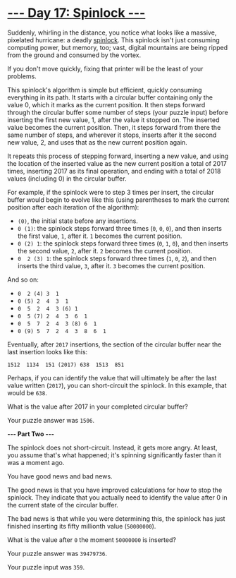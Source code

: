 # [--- Day 17: Spinlock ---](http://adventofcode.com/2017/day/17)

Suddenly, whirling in the distance, you notice what looks like a massive, pixelated hurricane: a deadly [spinlock](https://en.wikipedia.org/wiki/Spinlock). This spinlock isn't just consuming computing power, but memory, too; vast, digital mountains are being ripped from the ground and consumed by the vortex.

If you don't move quickly, fixing that printer will be the least of your problems.

This spinlock's algorithm is simple but efficient, quickly consuming everything in its path. It starts with a circular buffer containing only the value 0, which it marks as the current position. It then steps forward through the circular buffer some number of steps (your puzzle input) before inserting the first new value, 1, after the value it stopped on. The inserted value becomes the current position. Then, it steps forward from there the same number of steps, and wherever it stops, inserts after it the second new value, 2, and uses that as the new current position again.

It repeats this process of stepping forward, inserting a new value, and using the location of the inserted value as the new current position a total of 2017 times, inserting 2017 as its final operation, and ending with a total of 2018 values (including 0) in the circular buffer.

For example, if the spinlock were to step 3 times per insert, the circular buffer would begin to evolve like this (using parentheses to mark the current position after each iteration of the algorithm):

- ``(0)``, the initial state before any insertions.
- ``0 (1)``: the spinlock steps forward three times (``0``, ``0``, ``0``), and then inserts the first value, ``1``, after it. ``1`` becomes the current position.
- ``0 (2) 1``: the spinlock steps forward three times (``0``, ``1``, ``0``), and then inserts the second value, ``2``, after it. ``2`` becomes the current position.
- ``0  2 (3) 1``: the spinlock steps forward three times (``1``, ``0``, ``2``), and then inserts the third value, ``3``, after it. ``3`` becomes the current position.

And so on:

- ``0  2 (4) 3  1``
- ``0 (5) 2  4  3  1``
- ``0  5  2  4  3 (6) 1``
- ``0  5 (7) 2  4  3  6  1``
- ``0  5  7  2  4  3 (8) 6  1``
- ``0 (9) 5  7  2  4  3  8  6  1``

Eventually, after ``2017`` insertions, the section of the circular buffer near the last insertion looks like this:

``1512  1134  151 (2017) 638  1513  851``

Perhaps, if you can identify the value that will ultimately be after the last value written (``2017``), you can short-circuit the spinlock. In this example, that would be ``638``.

What is the value after 2017 in your completed circular buffer?

Your puzzle answer was ``1506``.

**--- Part Two ---**

The spinlock does not short-circuit. Instead, it gets more angry. At least, you assume that's what happened; it's spinning significantly faster than it was a moment ago.

You have good news and bad news.

The good news is that you have improved calculations for how to stop the spinlock. They indicate that you actually need to identify the value after 0 in the current state of the circular buffer.

The bad news is that while you were determining this, the spinlock has just finished inserting its fifty millionth value (``50000000``).

What is the value after ``0`` the moment ``50000000`` is inserted?

Your puzzle answer was ``39479736``.

Your puzzle input was ``359``.
